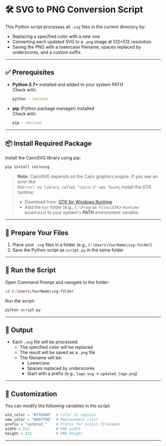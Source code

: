 # 🛠️ SVG to PNG Conversion Script

This Python script processes all `.svg` files in the current directory by:
- Replacing a specified color with a new one
- Converting each updated SVG to a `.png` image at 512×512 resolution
- Saving the PNG with a lowercase filename, spaces replaced by underscores, and a custom suffix

---

## ✅ Prerequisites

- **Python 3.7+** installed and added to your system PATH  
  Check with:
  ```bash
  python --version
  ```

- **pip** (Python package manager) installed  
  Check with:
  ```bash
  pip --version
  ```

---

## 📦 Install Required Package

Install the CairoSVG library using pip:

```bash
pip install cairosvg
```

> **Note:** CairoSVG depends on the Cairo graphics engine. If you see an error like  
> `OSError: no library called "cairo-2" was found`, install the GTK runtime:
> - Download from: [GTK for Windows Runtime](https://github.com/tschoonj/GTK-for-Windows-Runtime-Environment-Installer)
> - Add the `bin` folder (e.g., `C:\Program Files\GTK3-Runtime Win64\bin`) to your system's **PATH** environment variable

---

## 📁 Prepare Your Files

1. Place your `.svg` files in a folder (e.g., `C:\Users\YourName\svg-folder`)
2. Save the Python script as `script.py` in the same folder

---

## 🚀 Run the Script

Open Command Prompt and navigate to the folder:

```bash
cd C:\Users\YourName\svg-folder
```

Run the script:

```bash
python script.py
```

---

## 🧾 Output

- Each `.svg` file will be processed:
  - The specified color will be replaced
  - The result will be saved as a `.png` file
  - The filename will be:
    - Lowercase
    - Spaces replaced by underscores
    - Start with a prefix (e.g., `logo.svg` → `updated_logo.png`)

---

## 🧰 Customization

You can modify the following variables in the script:

```python
old_color = "#ff0000"  # Color to replace
new_color = "#00ff00"  # Replacement color
prefix = "updated_"    # Prefix for output filenames
width = 512            # PNG width
height = 512           # PNG height
```

---
